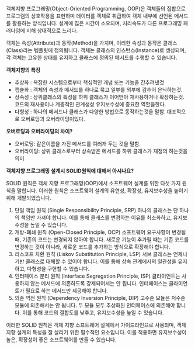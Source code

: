 객체지향 프로그래밍(Object-Oriented Programming, OOP)은 객체들의 집합으로 프로그램의 상호작용을 표현하며 데이터를 객체로 취급하여 객체 내부에 선언된 메서드를 활용하는 방식입니다. 설계에 많은 시간이 소요되며, 처리속도가 다른 프로그래밍 패러다임에 비해 상대적으로 느리다.  

객체는 속성(Attribute)과 동작(Method)을 가지며, 이러한 속성과 동작은 클래스(Class)라는 템플릿에 정의됩니다. 객체는 클래스의 인스턴스(Instance)로 생성되며, 각 객체는 고유한 상태를 유지하고 클래스에 정의된 메서드를 수행할 수 있습니다.

**객체지향의 특징**

- 추상화 : 복잡한 시스템으로부터 핵심적인 개념 또는 기능을 간추려낸것
- 캡슐화 : 객체의 속성과 메서드를 하나로 묶고 일부를 외부에 감추어 은닉하는것.
- 상속성 : 상위클래스의 특성을 하위 클래스가 이어받아 재사용하거나 확장하는것. 코드의 재사용이나 계층적인 관계생성 유지보수성에 중요한 역할을한다.
- 다형성 : 하나의 메서드나 클래스가 다양한 방법으로 동작하는것을 말함. 대표적으로 오버로딩과 오버라이딩이있다.

**오버로딩과 오버라이딩의 차이?**

- 오버로딩: 같은이름을 가진 메서드를 여러개 두는 것을 말함.
- 오버라이딩: 상위 클래스로부터 상속받은 메서드를 하위 클래스가 재정의 하는것을 의미

**객체지향 프로그래밍 설계시 SOLID원칙에 대해서 아시나요?**

SOLID 원칙은 객체 지향 프로그래밍(OOP)에서 소프트웨어 설계를 위한 다섯 가지 원칙을 말합니다. 이러한 원칙은 소프트웨어 설계의 유연성, 확장성, 유지보수성을 높이기 위해 개발되었습니다.

1. 단일 책임 원칙 (Single Responsibility Principle, SRP)
하나의 클래스는 단 하나의 책임만 가져야 합니다. 이를 통해 클래스를 변경하는 이유를 최소화하고, 유지보수성을 높일 수 있습니다.
2. 개방-폐쇄 원칙 (Open-Closed Principle, OCP)
소프트웨어 요구사항이 변경될 때, 기존의 코드는 변경되지 않아야 합니다. 새로운 기능이 추가될 때는 기존 코드를 변경하는 것이 아니라, 새로운 코드를 추가하는 방식으로 확장해야 합니다.
3. 리스코프 치환 원칙 (Liskov Substitution Principle, LSP)
서브 클래스는 언제나 기반 클래스로 대체할 수 있어야 합니다. 이를 통해 상속 관계에서의 일관성을 유지하고, 다형성을 구현할 수 있습니다.
4. 인터페이스 분리 원칙 (Interface Segregation Principle, ISP)
클라이언트는 사용하지 않는 메서드에 의존하도록 강제되어서는 안 됩니다. 인터페이스는 클라이언트가 필요로 하는 메서드만 제공해야 합니다.
5. 의존 역전 원칙 (Dependency Inversion Principle, DIP)
고수준 모듈은 저수준 모듈에 의존해서는 안 됩니다. 두 모듈 모두 추상화된 인터페이스에 의존해야 합니다. 이를 통해 코드의 결합도를 낮추고, 유지보수성을 높일 수 있습니다.

이러한 SOLID 원칙은 객체 지향 소프트웨어 설계에서 가이드라인으로 사용되며, 객체 지향 설계의 특성을 잘 살리기 위한 필수적인 요소입니다. 이를 적용하면 유지보수성이 높은, 확장성이 좋은 소프트웨어를 만들 수 있습니다.